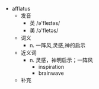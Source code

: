 - afflatus
  - 发音
    - 英 /ə'fleɪtəs/
    - 美 /ə'fletəs/
  - 词义
    - n. 一阵风,灵感,神的启示
  - 近义词
    - n. 灵感，神明启示；一阵风
      - inspiration
      - brainwave
  - 补充